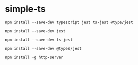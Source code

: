 # simple-ts

```
npm install --save-dev typescript jest ts-jest @type/jest
```

```
npm install --save-dev jest
```

```
npm install --save-dev ts-jest
```

```
npm install --save-dev @types/jest
```

```
npm install -g http-server
```
